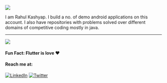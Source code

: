 ![](https://github.com/imKashyap/imKashyap/blob/master/banner.png)
<!--
**imKashyap/imKashyap** is a ✨ _special_ ✨ repository because its `README.md` (this file) appears on your GitHub profile.

Here are some ideas to get you started:

- 🔭 I’m currently working on ...
- 🌱 I’m currently learning ...
- 👯 I’m looking to collaborate on ...
- 🤔 I’m looking for help with ...
- 💬 Ask me about ...
- 📫 How to reach me: ...
- 😄 Pronouns: ...
- ⚡ Fun fact: ...
-->

I am Rahul Kashyap. I build a no. of demo android applications on this account. I also have repositories with problems solved over different domains of competitive coding mostly in java.
***
<img src="https://github-readme-stats.vercel.app/api?username=imKashyap&&show_icons=true&title_color=ffffff&icon_color=bb2acf&text_color=daf7dc&bg_color=151515">

#### Fun Fact: Flutter is love :heart:
#### Reach me at:
[![LinkedIn](https://img.shields.io/badge/LinkedIn-RahulKashyap-blue.svg)](https://www.linkedin.com/in/rahul-kashyap-230577195/)
[![Twitter](https://img.shields.io/badge/Twitter-imkashyap_-red.svg)](https://twitter.com/imkashyap_)

